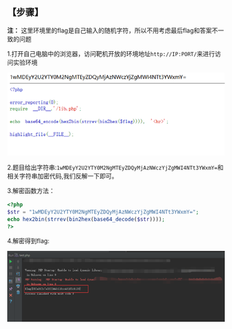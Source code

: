 ## 【步骤】

**注：** 这里环境里的flag是自己输入的随机字符，所以不用考虑最后flag和答案不一致的问题

1.打开自己电脑中的浏览器，访问靶机开放的环境地址`http://IP:PORT/`来进行访问实验环境

![](files_for_writeup/1.png)

2.题目给出字符串:`1wMDEyY2U2YTY0M2NgMTEyZDQyMjAzNWczYjZgMWI4NTt3YWxmY=`和相关字符串加密代码,我们反解一下即可。

3.解密函数方法：

```php
<?php
$str = "1wMDEyY2U2YTY0M2NgMTEyZDQyMjAzNWczYjZgMWI4NTt3YWxmY=";
echo hex2bin(strrev(bin2hex(base64_decode($str))));
?>
```

4.解密得到flag:

![](files_for_writeup/2.png)


